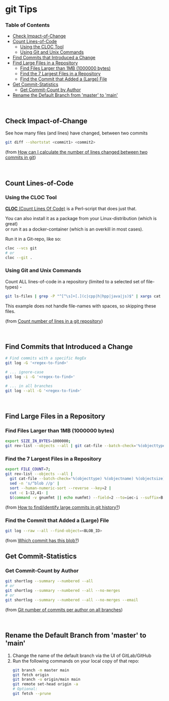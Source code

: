 # git Tips <!-- omit in toc -->

### Table of Contents <!-- omit in toc -->
- [Check Impact-of-Change](#check-impact-of-change)
- [Count Lines-of-Code](#count-lines-of-code)
  - [Using the CLOC Tool](#using-the-cloc-tool)
  - [Using Git and Unix Commands](#using-git-and-unix-commands)
- [Find Commits that Introduced a Change](#find-commits-that-introduced-a-change)
- [Find Large Files in a Repository](#find-large-files-in-a-repository)
  - [Find Files Larger than 1MB (1000000 bytes)](#find-files-larger-than-1mb-1000000-bytes)
  - [Find the 7 Largest Files in a Repository](#find-the-7-largest-files-in-a-repository)
  - [Find the Commit that Added a (Large) File](#find-the-commit-that-added-a-large-file)
- [Get Commit-Statistics](#get-commit-statistics)
  - [Get Commit-Count by Author](#get-commit-count-by-author)
- [Rename the Default Branch from 'master' to 'main'](#rename-the-default-branch-from-master-to-main)

&nbsp;

## Check Impact-of-Change

See how many files (and lines) have changed, between two commits

```bash
git diff --shortstat <commit1> <commit2>
```

(from [How can I calculate the number of lines changed between two commits in git](https://stackoverflow.com/a/2528129/1390251))

&nbsp;

## Count Lines-of-Code

### Using the CLOC Tool

[**CLOC** (Count Lines Of Code)](https://github.com/AlDanial/cloc) is a Perl-script that does just that.

You can also install it as a package from your Linux-distribution (which is great) \
or run it as a docker-container (which is an overkill in most cases).

Run it in a Git-repo, like so:

```bash
cloc --vcs git
# or
cloc --git .
```

### Using Git and Unix Commands

Count ALL lines-of-code in a repository (limited to a selected set of file-types) -

```bash
git ls-files | grep -P "^[^\s]+[.](c|cpp|h|hpp|java|js)$" | xargs cat | wc -l
```

This example does not handle file-names with spaces, so skipping these files.

(from [Count number of lines in a git repository](http://stackoverflow.com/questions/4822471/count-number-of-lines-in-a-git-repository))

&nbsp;

## Find Commits that Introduced a Change

```bash
# Find commits with a specific RegEx
git log -G '<regex-to-find>'

# ... ignore-case
git log -i -G '<regex-to-find>'

# ... in all branches
git log --all -G '<regex-to-find>'
```

&nbsp;

## Find Large Files in a Repository

### Find Files Larger than 1MB (1000000 bytes)

```bash
export SIZE_IN_BYTES=1000000;
git rev-list --objects --all | git cat-file --batch-check='%(objecttype) %(objectname) %(objectsize) %(rest)' | grep -v -e 'tag' | awk '$3 > ENVIRON["SIZE_IN_BYTES"]' | sort --numeric-sort --key=3
```

### Find the 7 Largest Files in a Repository

```bash
export FILE_COUNT=7;
git rev-list --objects --all |
  git cat-file --batch-check='%(objecttype) %(objectname) %(objectsize) %(rest)' |
  sed -n 's/^blob //p' |
  sort --human-numeric-sort --reverse --key=2 |
  cut -c 1-12,41- |
  $(command -v gnumfmt || echo numfmt) --field=2 --to=iec-i --suffix=B --padding=7 --round=nearest | head -n "$FILE_COUNT"
```

(from [How to find/identify large commits in git history?](https://stackoverflow.com/a/42544963/1390251))

### Find the Commit that Added a (Large) File

```bash
git log --raw --all --find-object=<BLOB_ID>
```
(from [Which commit has this blob?](https://stackoverflow.com/a/66662476/1390251))

## Get Commit-Statistics

### Get Commit-Count by Author

```bash
git shortlog --summary --numbered --all
# or
git shortlog --summary --numbered --all --no-merges
# or
git shortlog --summary --numbered --all --no-merges --email
```

(from [Git number of commits per author on all branches](https://stackoverflow.com/a/9839491/1390251))

&nbsp;

## Rename the Default Branch from 'master' to 'main'

1. Change the name of the default branch via the UI of GitLab/GitHub
2. Run the following commands on your local copy of that repo:
    ```bash
    git branch -m master main
    git fetch origin
    git branch -u origin/main main
    git remote set-head origin -a
    # Optional:
    git fetch --prune
    ```
&nbsp;

